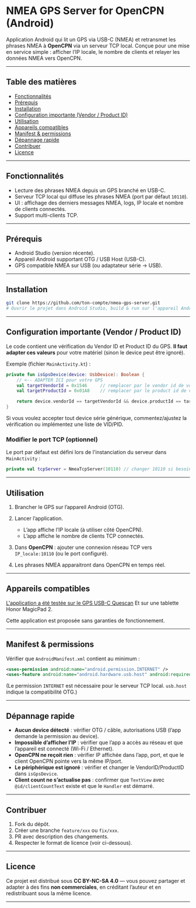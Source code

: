 # NMEA GPS Server for OpenCPN (Android)

Application Android qui lit un GPS via USB-C (NMEA) et retransmet les phrases NMEA à **OpenCPN** via un serveur TCP local. Conçue pour une mise en service simple : afficher l’IP locale, le nombre de clients et relayer les données NMEA vers OpenCPN.

---

## Table des matières

* [Fonctionnalités](#fonctionnalités)
* [Prérequis](#prérequis)
* [Installation](#installation)
* [Configuration importante (Vendor / Product ID)](#configuration-importante-vendor--product-id)
* [Utilisation](#utilisation)
* [Appareils compatibles](#appareils-compatibles)
* [Manifest & permissions](#manifest--permissions)
* [Dépannage rapide](#dépannage-rapide)
* [Contribuer](#contribuer)
* [Licence](#licence)

---

## Fonctionnalités

* Lecture des phrases NMEA depuis un GPS branché en USB-C.
* Serveur TCP local qui diffuse les phrases NMEA (port par défaut `10110`).
* UI : affichage des derniers messages NMEA, logs, IP locale et nombre de clients connectés.
* Support multi-clients TCP.

---

## Prérequis

* Android Studio (version récente).
* Appareil Android supportant OTG / USB Host (USB-C).
* GPS compatible NMEA sur USB (ou adaptateur série -> USB).

---

## Installation

```bash
git clone https://github.com/ton-compte/nmea-gps-server.git
# Ouvrir le projet dans Android Studio, build & run sur l'appareil Android
```

---

## Configuration importante (Vendor / Product ID)

Le code contient une vérification du Vendor ID et Product ID du GPS. **Il faut adapter ces valeurs** pour votre matériel (sinon le device peut être ignoré).

Exemple (fichier `MainActivity.kt`) :

```kotlin
private fun isGpsDevice(device: UsbDevice): Boolean {
    // <-- ADAPTER ICI pour votre GPS
    val targetVendorId = 0x1546     // remplacer par le vendor id de votre GPS
    val targetProductId = 0x01A8    // remplacer par le product id de votre GPS

    return device.vendorId == targetVendorId && device.productId == targetProductId
}
```

Si vous voulez accepter tout device série générique, commentez/ajustez la vérification ou implémentez une liste de VID/PID.

### Modifier le port TCP (optionnel)

Le port par défaut est défini lors de l'instanciation du serveur dans `MainActivity` :

```kotlin
private val tcpServer = NmeaTcpServer(10110) // changer 10110 si besoin
```

---

## Utilisation

1. Brancher le GPS sur l’appareil Android (OTG).
2. Lancer l’application.

   * L’app affiche l’IP locale (à utiliser côté OpenCPN).
   * L’app affiche le nombre de clients TCP connectés.
3. Dans **OpenCPN** : ajouter une connexion réseau TCP vers `IP_locale:10110` (ou le port configuré).
4. Les phrases NMEA apparaitront dans OpenCPN en temps réel.

---

## Appareils compatibles

[L'application a été testée sur le GPS USB-C Quescan](https://fr.aliexpress.com/item/1005008593554789.html?)
Et sur une tablette Honor MagicPad 2.

Cette application est proposée sans garanties de fonctionnement.

---

## Manifest & permissions

Vérifier que `AndroidManifest.xml` contient au minimum :

```xml
<uses-permission android:name="android.permission.INTERNET" />
<uses-feature android:name="android.hardware.usb.host" android:required="false" />
```

(Le permission `INTERNET` est nécessaire pour le serveur TCP local. `usb.host` indique la compatibilité OTG.)

---

## Dépannage rapide

* **Aucun device détecté** : vérifier OTG / câble, autorisations USB (l’app demande la permission au device).
* **Impossible d’afficher l’IP** : vérifier que l’app a accès au réseau et que l’appareil est connecté (Wi-Fi / Ethernet).
* **OpenCPN ne reçoit rien** : vérifier IP affichée dans l’app, port, et que le client OpenCPN pointe vers la même IP/port.
* **Le périphérique est ignoré** : vérifier et changer le VendorID/ProductID dans `isGpsDevice`.
* **Client count ne s’actualise pas** : confirmer que `TextView` avec `@id/clientCountText` existe et que le `Handler` est démarré.

---

## Contribuer

1. Fork du dépôt.
2. Créer une branche `feature/xxx` ou `fix/xxx`.
3. PR avec description des changements.
4. Respecter le format de licence (voir ci-dessous).

---

## Licence

Ce projet est distribué sous **CC BY-NC-SA 4.0** — vous pouvez partager et adapter à des fins **non commerciales**, en créditant l’auteur et en redistribuant sous la même licence.

---
